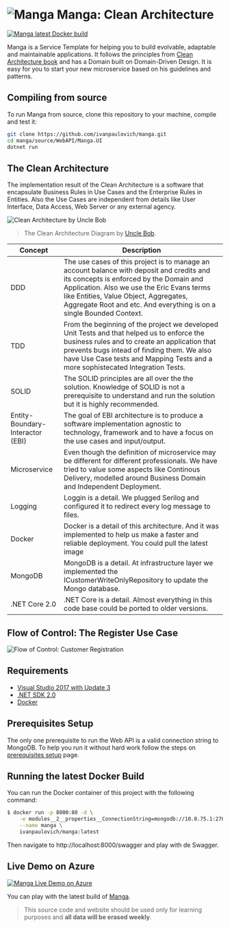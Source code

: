 ![Manga](https://raw.githubusercontent.com/ivanpaulovich/manga/master/docs/manga-icon.png) Manga: Clean Architecture
=========
[![Manga latest Docker build](https://dockerbuildbadges.quelltext.eu/status.svg?organization=ivanpaulovich&repository=manga)](https://hub.docker.com/r/ivanpaulovich/manga/)

Manga is a Service Template for helping you to build evolvable, adaptable and maintainable applications. It follows the principles from [Clean Architecture book](https://www.amazon.com/Clean-Architecture-Craftsmans-Software-Structure/dp/0134494164) and has a Domain built on Domain-Driven Design. It is easy for you to start your new microservice based on his guidelines and patterns.

## Compiling from source

To run Manga from source, clone this repository to your machine, compile and test it:

```sh
git clone https://github.com/ivanpaulovich/manga.git
cd manga/source/WebAPI/Manga.UI
dotnet run
```

## The Clean Architecture

The implementation result of the Clean Architecture is a software that encapsulate Business Rules in Use Cases and the Enterprise Rules in Entities. Also the Use Cases are independent from details like User Interface, Data Access, Web Server or any external agency. 

![Clean Architecture by Uncle Bob](https://raw.githubusercontent.com/ivanpaulovich/manga/master/docs/CleanArchitecture-Uncle-Bob.jpg)
> The Clean Architecture Diagram by [Uncle Bob](https://8thlight.com/blog/uncle-bob/2012/08/13/the-clean-architecture.html).

| Concept | Description |
| --- | --- |
| DDD | The use cases of this project is to manage an account balance with deposit and credits and its concepts is enforced by the Domain and Application. Also we use the Eric Evans terms like Entities, Value Object, Aggregates, Aggregate Root and etc. And everything is on a single Bounded Context. |
| TDD | From the beginning of the project we developed Unit Tests and that helped us to enforce the business rules and to create an application that prevents bugs intead of finding them. We also have Use Case tests and Mapping Tests and a more sophistecated Integration Tests.  |
| SOLID | The SOLID principles are all over the the solution. Knowledge of SOLID is not a prerequisite to understand and run the solution but it is highly recommended. |
| Entity-Boundary-Interactor (EBI) | The goal of EBI architecture is to produce a software implementation agnostic to technology, framework and to have a focus on the use cases and input/output. |
| Microservice | Even though the definition of microservice may be different for different professionals. We have tried to value some aspects like Continous Delivery, modelled around Business Domain and Independent Deployment. |
| Logging | Loggin is a detail. We plugged Serilog and configured it to redirect every log message to files. |
| Docker | Docker is a detail of this architecture. And it was implemented to help us make a faster and reliable deployment. You could pull the latest image |
| MongoDB | MongoDB is a detail. At infrastructure layer we implemented the ICustomerWriteOnlyRepository to update the Mongo database. |
| .NET Core 2.0 | .NET Core is a detail. Almost everything in this code base could be ported to older versions. |

## Flow of Control: The Register Use Case

![Flow of Control: Customer Registration](https://raw.githubusercontent.com/ivanpaulovich/manga/master/docs/Flow-Of-Control.png)

## Requirements
* [Visual Studio 2017 with Update 3](https://www.visualstudio.com/en-us/news/releasenotes/vs2017-relnotes)
* [.NET SDK 2.0](https://www.microsoft.com/net/download/core)
* [Docker](https://docs.docker.com/docker-for-windows/install/)

## Prerequisites Setup

The only one prerequisite to run the Web API is a valid connection string to MongoDB. To help you run it without hard work follow the steps on [prerequisites setup](https://github.com/ivanpaulovich/manga/wiki/Prerequisites-setup) page.

## Running the latest Docker Build

You can run the Docker container of this project with the following command:

```sh
$ docker run -p 8000:80 -d \
	-e modules__2__properties__ConnectionString=mongodb://10.0.75.1:27017 \
	--name manga \
	ivanpaulovich/manga:latest
```
Then navigate to http://localhost:8000/swagger and play with de Swagger.

## Live Demo on Azure

[![Manga Live Demo on Azure](https://raw.githubusercontent.com/ivanpaulovich/manga/master/docs/Swagger.png)](http://grape.westus2.cloudapp.azure.com:8800/swagger)

You can play with the latest build of [Manga](http://grape.westus2.cloudapp.azure.com:8800/swagger "Manga").
> This source code and website should be used only for learning purposes and **all data will be erased weekly**.
